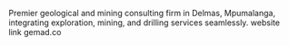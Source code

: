 Premier geological and mining consulting firm in Delmas, Mpumalanga, integrating exploration, mining, and drilling services seamlessly.
website link gemad.co
